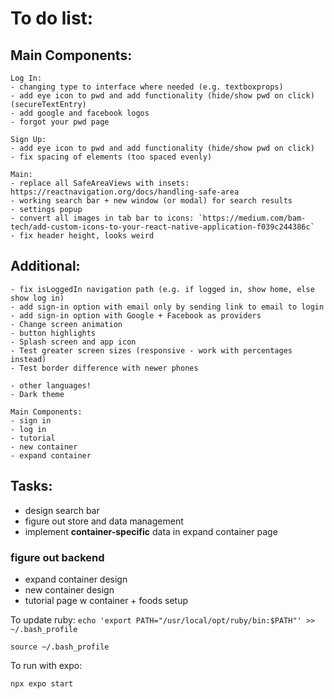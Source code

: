 # To do list:

## Main Components:

    Log In:
    - changing type to interface where needed (e.g. textboxprops)
    - add eye icon to pwd and add functionality (hide/show pwd on click) (secureTextEntry)
    - add google and facebook logos
    - forgot your pwd page

    Sign Up:
    - add eye icon to pwd and add functionality (hide/show pwd on click)
    - fix spacing of elements (too spaced evenly)

    Main:
    - replace all SafeAreaViews with insets: https://reactnavigation.org/docs/handling-safe-area
    - working search bar + new window (or modal) for search results
    - settings popup
    - convert all images in tab bar to icons: `https://medium.com/bam-tech/add-custom-icons-to-your-react-native-application-f039c244386c`
    - fix header height, looks weird

## Additional:
    
    - fix isLoggedIn navigation path (e.g. if logged in, show home, else show log in)
    - add sign-in option with email only by sending link to email to login
    - add sign-in option with Google + Facebook as providers
    - Change screen animation
    - button highlights
    - Splash screen and app icon
    - Test greater screen sizes (responsive - work with percentages instead)
    - Test border difference with newer phones

    - other languages!
    - Dark theme

    Main Components:
    - sign in
    - log in
    - tutorial
    - new container
    - expand container
    



## Tasks:
- design search bar
- figure out store and data management
- implement **container-specific** data in expand container page

### figure out backend

- expand container design
- new container design
- tutorial page w container + foods setup




To update ruby:
`echo 'export PATH="/usr/local/opt/ruby/bin:$PATH"' >> ~/.bash_profile`

`source ~/.bash_profile`

To run with expo:

`npx expo start`

<!-- no bundle URL present: 

`npm start` in refresh dir

on separate terminal run:
`npm run ios -- --simulator="iPhone SE (3rd generation)"` -->